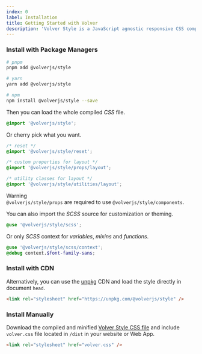 ```yaml
---
index: 0
label: Installation
title: Getting Started with Volver
description: 'Volver Style is a JavaScript agnostic responsive CSS components and utility library. There are several ways you can use it in your project: package managers, CDN or manual install.'
---
```


### Install with Package Managers

```bash
# pnpm
pnpm add @volverjs/style

# yarn
yarn add @volverjs/style

# npm 
npm install @volverjs/style --save
```

Then you can load the whole compiled *CSS* file.

```css
@import '@volverjs/style';
```

Or cherry pick what you want.

```css
/* reset */
@import '@volverjs/style/reset';

/* custom properties for layout */
@import '@volverjs/style/props/layout';

/* utility classes for layout */
@import '@volverjs/style/utilities/layout';

```

<div class="vv-alert vv-alert--callout vv-alert--warning mb-lg">
  <div class="vv-alert__title">Warning</div>
  <div class="vv-alert__content"><code>@volverjs/style/props</code> are required to use <code>@volverjs/style/components</code>.</div>
</div>

You can also import the *SCSS* source for customization or theming.

```scss
@use '@volverjs/style/scss';
```

Or only *SCSS* context for *variables*, *mixins* and *functions*.

```scss
@use '@volverjs/style/scss/context';
@debug context.$font-family-sans;
```

### Install with CDN
Alternatively, you can use the [unpkg](https://unpkg.com/) CDN and load the style directly in document `head`.

```html
<link rel="stylesheet" href="https://unpkg.com/@volverjs/style" />
```

### Install Manually
Download the compiled and minified [Volver Style CSS file](https://github.com/volverjs/style/releases) 
and include `volver.css` file located in `/dist` in your website or Web App.

```html
<link rel="stylesheet" href="volver.css" />
```